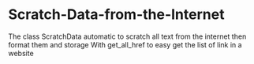 # Scratch-Data-from-the-Internet
The class ScratchData automatic to scratch all text from the internet then format them and storage
With get_all_href to easy get the list of link in a website
